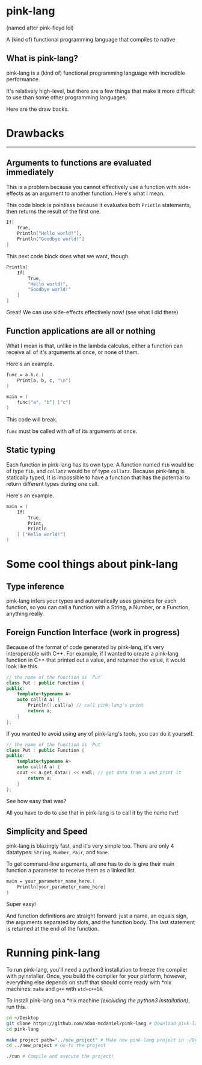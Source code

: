 # pink-lang

(named after pink-floyd lol)

A (kind of) functional programming language that compiles to native

## What is pink-lang?

pink-lang is a (kind of) functional programming language with incredible performance.

It's relatively high-level, but there are a few things that make it more difficult to use than some other programming languages.

Here are the draw backs.

# Drawbacks
---

## Arguments to functions are evaluated immediately

This is a problem because you cannot effectively use a function with side-effects as an argument to another function. Here's what I mean.

This code block is pointless because it evaluates both `Println` statements, then returns the result of the first one.

```fsharp
If[
	True,
	Println["Hello world!"],
	Println["Goodbye world!"]
]
```

This next code block does what we want, though.

```fsharp
Println[
	If[
		True,
		"Hello world!",
		"Goodbye world!"
	]
]
```

Great! We can use side-effects effectively now! (see what I did there)

## Function applications are all or nothing

What I mean is that, unlike in the lambda calculus, either a function can receive all of it's arguments at once, or none of them.

Here's an example.

```fsharp
func = a.b.c.(
	Print[a, b, c, "\n"]
)

main = (
	func["a", "b"] ["c"]
)
```

This code will break.

`func` must be called with _all_ of its arguments at once.

## Static typing

Each function in pink-lang has its own type. A function named `fib` would be of type `fib`, and `collatz` would be of type `collatz`. Because pink-lang is statically typed, It is impossible to have a function that has the potential to return different types during one call.

Here's an example.

```fsharp
main = (
	If[
		True,
		Print,
		Println
	] ["Hello world!"]
)
```

# Some cool things about pink-lang

## Type inference

pink-lang infers your types and automatically uses generics for each function, so you can call a function with a String, a Number, or a Function, anything really.

## Foreign Function Interface (work in progress)

Because of the format of code generated by pink-lang, it's very interoperable with C++. For example, if I wanted to create a pink-lang function in C++ that printed out a value, and returned the value, it would look like this.

```c++
// the name of the function is `Put`
class Put : public Function {
public:
    template<typename A>
    auto call(A a) {
		Println().call(a) // call pink-lang's print
        return a;
    }
};
```

If you wanted to avoid using any of pink-lang's tools, you can do it yourself.

```c++
// the name of the function is `Put`
class Put : public Function {
public:
    template<typename A>
    auto call(A a) {
	cout << a.get_data() << endl; // get data from a and print it
        return a;
    }
};
```

See how easy that was?

All you have to do to use that in pink-lang is to call it by the name `Put`!

## Simplicity and Speed

pink-lang is blazingly fast, and it's very simple too. There are only 4 datatypes: `String`, `Number`, `Pair`, and `None`.

To get command-line arguments, all one has to do is give their main function a parameter to receive them as a linked list.

```fsharp
main = your_parameter_name_here.(
	Println[your_parameter_name_here]
)
```

Super easy!

And function definitions are straight forward: just a name, an equals sign, the arguments separated by dots, and the function body. The last statement is returned at the end of the function.



# Running pink-lang

To run pink-lang, you'll need a python3 installation to freeze the compiler with pyinstaller. Once, you build the compiler for your platform, however, everything else depends on stuff that should come ready with *nix machines: `make` and `g++` with `std=c++14`.

To install pink-lang on a *nix machine _(excluding the python3 installation)_, run this.

```bash
cd ~/Desktop
git clone https://github.com/adam-mcdaniel/pink-lang # Download pink-lang
cd pink-lang

make project path="../new_project" # Make new pink-lang project in ~/Desktop/new_project
cd ../new_project # Go to the project

./run # Compile and execute the project!
```